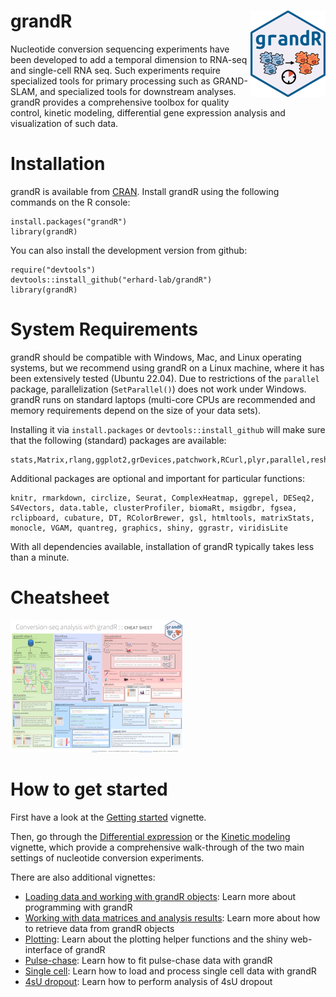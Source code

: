 # grandR <a href='https://grandr.erhard-lab.de'><img src='man/figures/logo.png' align="right" height="138" /></a>

Nucleotide conversion sequencing experiments have been
developed to add a temporal dimension to RNA-seq and single-cell RNA seq. Such 
experiments require specialized tools for primary processing such as GRAND-SLAM,
and specialized tools for downstream analyses. grandR provides a comprehensive 
toolbox for quality control, kinetic modeling, differential gene expression analysis
and visualization of such data.
  
# Installation

grandR is available from [CRAN](https://CRAN.R-project.org/package=grandR). 
Install grandR using the following commands on the R console:

```
install.packages("grandR")
library(grandR)
```

You can also install the development version from github:

```
require("devtools")
devtools::install_github("erhard-lab/grandR")
library(grandR)
```

# System Requirements
grandR should be compatible with Windows, Mac, and Linux operating systems, but we recommend using grandR on a Linux machine, where it has been extensively tested (Ubuntu 22.04). Due to restrictions of the `parallel` package, parallelization (`SetParallel()`) does not work under Windows. grandR runs on standard laptops (multi-core CPUs are recommended and memory requirements depend on the size of your data sets). 

Installing it via `install.packages` or `devtools::install_github` will make sure that the following (standard) packages are available:

```
stats,Matrix,rlang,ggplot2,grDevices,patchwork,RCurl,plyr,parallel,reshape2,MASS,scales,cowplot,minpack.lm,lfc,labeling,methods,utils,numDeriv
```

Additional packages are optional and important for particular functions:

```
knitr, rmarkdown, circlize, Seurat, ComplexHeatmap, ggrepel, DESeq2, S4Vectors, data.table, clusterProfiler, biomaRt, msigdbr, fgsea, rclipboard, cubature, DT, RColorBrewer, gsl, htmltools, matrixStats, monocle, VGAM, quantreg, graphics, shiny, ggrastr, viridisLite
```

With all dependencies available, installation of grandR typically takes less than a minute.

# Cheatsheet

<a href="https://raw.githubusercontent.com/erhard-lab/grandR/master/cheatsheet/cheatsheet.grandR.pdf"><img src="https://raw.githubusercontent.com/erhard-lab/grandR/master/cheatsheet/cheatsheet.grandR.png" width="277" height="212"/></a>

# How to get started

First have a look at the [Getting started](https://grandR.erhard-lab.de/articles/getting-started.html) vignette.

Then, go through the [Differential expression](https://grandR.erhard-lab.de/articles/web/differential-expression.html) or the [Kinetic modeling](https://grandR.erhard-lab.de/articles/web/kinetic-modeling.html) vignette, which provide a comprehensive walk-through of the two main settings of nucleotide conversion experiments.

There are also additional vignettes:

- [Loading data and working with grandR objects](https://grandR.erhard-lab.de/articles/web/loading-data.html): Learn more about programming with grandR
- [Working with data matrices and analysis results](https://grandR.erhard-lab.de/articles/web/data-matrices-and-analysis-results.html): Learn more about how to retrieve data from grandR objects
- [Plotting](https://grandR.erhard-lab.de/articles/web/plotting.html): Learn about the plotting helper functions and the shiny web-interface of grandR
- [Pulse-chase](https://grandR.erhard-lab.de/articles/web/pulse-chase.html): Learn how to fit pulse-chase data with grandR
- [Single cell](https://grandR.erhard-lab.de/articles/web/single-cell.html): Learn how to load and process single cell data with grandR
- [4sU dropout](https://grandR.erhard-lab.de/articles/web/4sU-dropout.html): Learn how to perform analysis of 4sU dropout

